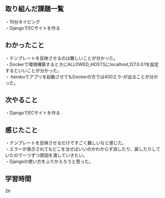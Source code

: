 ## 取り組んだ課題一覧
・10分タイピング
<br>・DjangoでECサイトを作る
## わかったこと
・テンプレートを反映させるのは難しいことが分かった。
<br>・Dockerで環境構築するときにALLOWED_HOSTSにlocalhost,127.0.0.1を設定するといいことが分かった。
<br>・ herokuでアプリを起動させてもDockerの方では400エラ-が出ることが分かった。
## 次やること
・DjangoでECサイトを作る

## 感じたこと
・テンプレートを反映させるだけですごく難しいなと感じた。
<br>・エラーが表示されてもどこを治せばいいのかわからず消したり、戻したりしていたので一つずつ原因を潰していきたい。
<br>・Djangoの使い方をふりかえろうと思った。
## 学習時間
2h
